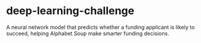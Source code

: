 # deep-learning-challenge
A neural network model that predicts whether a funding applicant is likely to succeed, helping Alphabet Soup make smarter funding decisions.
